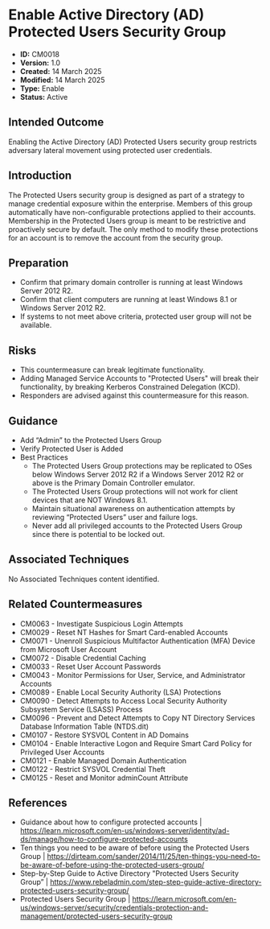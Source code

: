 # Enable Active Directory (AD) Protected Users Security Group

* **ID:** CM0018
* **Version:** 1.0
* **Created:** 14 March 2025
* **Modified:** 14 March 2025
* **Type:** Enable
* **Status:** Active

## Intended Outcome

Enabling the Active Directory (AD) Protected Users security group
restricts adversary lateral movement using protected user credentials.

## Introduction

The Protected Users security group is designed as part of a strategy to
manage credential exposure within the enterprise. Members of this group
automatically have non-configurable protections applied to their
accounts. Membership in the Protected Users group is meant to be
restrictive and proactively secure by default. The only method to modify
these protections for an account is to remove the account from the
security group.

## Preparation

- Confirm that primary domain controller is running at least Windows Server 2012 R2.
- Confirm that client computers are running at least Windows 8.1 or Windows Server 2012 R2.
- If systems to not meet above criteria, protected user group will not be available.

## Risks

- This countermeasure can break legitimate functionality.
- Adding Managed Service Accounts to "Protected Users" will break their functionality, by breaking Kerberos Constrained Delegation (KCD).
- Responders are advised against this countermeasure for this reason.

## Guidance

- Add “Admin” to the Protected Users Group
- Verify Protected User is Added
- Best Practices
    - The Protected Users Group protections may be replicated to OSes below Windows Server 2012 R2 if a Windows Server 2012 R2 or above is the Primary Domain Controller emulator.
    - The Protected Users Group protections will not work for client devices that are NOT Windows 8.1.
    - Maintain situational awareness on authentication attempts by reviewing “Protected Users” user and failure logs.
    - Never add all privileged accounts to the Protected Users Group since there is potential to be locked out.

## Associated Techniques

No Associated Techniques content identified.

## Related Countermeasures

- CM0063 - Investigate Suspicious Login Attempts
- CM0029 - Reset NT Hashes for Smart Card-enabled Accounts
- CM0071 - Unenroll Suspicious Multifactor Authentication (MFA) Device from Microsoft User Account
- CM0072 - Disable Credential Caching
- CM0033 - Reset User Account Passwords
- CM0043 - Monitor Permissions for User, Service, and Administrator Accounts
- CM0089 - Enable Local Security Authority (LSA) Protections
- CM0090 - Detect Attempts to Access Local Security Authority Subsystem Service (LSASS) Process
- CM0096 - Prevent and Detect Attempts to Copy NT Directory Services Database Information Table (NTDS.dit)
- CM0107 - Restore SYSVOL Content in AD Domains
- CM0104 - Enable Interactive Logon and Require Smart Card Policy for Privileged User Accounts
- CM0121 - Enable Managed Domain Authentication
- CM0122 - Restrict SYSVOL Credential Theft
- CM0125 - Reset and Monitor adminCount Attribute

## References

- Guidance about how to configure protected accounts | <https://learn.microsoft.com/en-us/windows-server/identity/ad-ds/manage/how-to-configure-protected-accounts>
- Ten things you need to be aware of before using the Protected Users Group | <https://dirteam.com/sander/2014/11/25/ten-things-you-need-to-be-aware-of-before-using-the-protected-users-group/>
- Step-by-Step Guide to Active Directory "Protected Users Security Group” | <https://www.rebeladmin.com/step-step-guide-active-directory-protected-users-security-group/>
- Protected Users Security Group | <https://learn.microsoft.com/en-us/windows-server/security/credentials-protection-and-management/protected-users-security-group>
